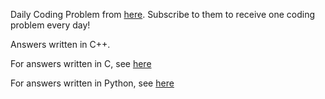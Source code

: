 Daily Coding Problem from [here](https://www.dailycodingproblem.com/).
Subscribe to them to receive one coding problem every day!

Answers written in C++.

For answers written in C, see [here](https://bitbucket.org/dahaaring/daily-coding-problem-solution/src)

For answers written in Python, see [here](https://github.com/vineetjohn/daily-coding-problem)


